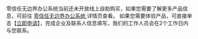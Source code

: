 零信任无边界办公系统当前还未开放线上自助购买，如果您需要了解更多产品信息，可前往 [零信任无边界办公系统 ](https://cloud.tencent.com/product/ioa) 详情页查看。 如果您需要体验产品，可直接单击【[立即申请](https://cloud.tencent.com/apply/p/pn61pdevw)】，完成企业及联系人信息填写，我们的工作人员会在2个工作日内与您联系。

